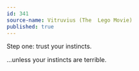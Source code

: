 ```yaml
---
id: 341
source-name: Vitruvius (The  Lego Movie)
published: true
---
```

<p>Step one: trust your instincts.</p>
<p>...unless your instincts are terrible.</p>
